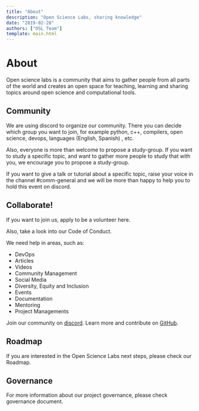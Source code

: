 ```yaml
---
title: "About"
description: "Open Science Labs, sharing knowledge"
date: "2019-02-28"
authors: ["OSL Team"]
template: main.html
---
```


# About

Open science labs is a community that aims to gather people from all parts of
the world and creates an open space for teaching, learning and sharing topics
around open science and computational tools.

## Community

We are using discord to organize our community. There you can decide which group
you want to join, for example python, c++, compilers, open science, devops,
languages (English, Spanish) , etc.

Also, everyone is more than welcome to propose a study-group. If you want to
study a specific topic, and want to gather more people to study that with you,
we encourage you to propose a study-group.

If you want to give a talk or tutorial about a specific topic, raise your voice
in the channel #comm-general and we will be more than happy to help you to hold
this event on discord.

## Collaborate!

If you want to join us, apply to be a volunteer here.

Also, take a look into our Code of Conduct.

We need help in areas, such as:

- DevOps
- Articles
- Videos
- Community Management
- Social Media
- Diversity, Equity and Inclusion
- Events
- Documentation
- Mentoring
- Project Managements

Join our community on [discord](/discord). Learn more and contribute on
[GitHub](https://github.com/opensciencelabs).

## Roadmap

If you are interested in the Open Science Labs next steps, please check our
Roadmap.

## Governance

For more information about our project governance, please check governance
document.
